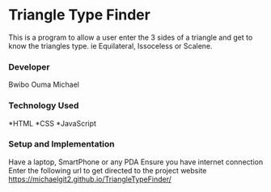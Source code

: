 # Triangle Type Finder
This is a program to allow a user enter the 3 sides of a triangle and get to know the triangles type. ie Equilateral, Issoceless or Scalene.
### Developer
Bwibo Ouma Michael

### Technology Used
*HTML
*CSS
*JavaScript

### Setup and Implementation
Have a laptop, SmartPhone or any PDA
Ensure you have internet connection
Enter the following url to get directed to the project website  https://michaelgit2.github.io/TriangleTypeFinder/

